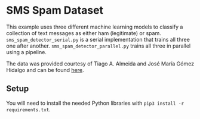 # SMS Spam Dataset
This example uses three different machine learning models to classify a 
collection of text messages as either ham (legitimate) or spam.
`sms_spam_detector_serial.py` is a serial
implementation that trains all three one after another. 
`sms_spam_detector_parallel.py` trains all three in parallel using a 
pipeline.

The data was provided courtesy of Tiago A. Almeida and José María Gómez Hidalgo
and can be found [here](http://www.dt.fee.unicamp.br/~tiago/smsspamcollection/).

## Setup
You will need to install the needed Python libraries with
`pip3 install -r requirements.txt`.
